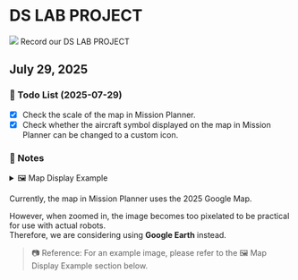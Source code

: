 # DS LAB PROJECT

<img src="https://capsule-render.vercel.app/api?type=waving&color=413fd9&height=150&section=header&text=Welcome!&fontSize=40" />
Record our DS LAB PROJECT

## July 29, 2025

### 📝 Todo List (2025-07-29)

- [x] Check the scale of the map in Mission Planner.
- [x] Check whether the aircraft symbol displayed on the map in Mission Planner can be changed to a custom icon.
<!-- -->


### 📌 Notes
<details>
<summary>🖼️ Map Display Example</summary>
  <p align="left">
  <img src="https://github.com/user-attachments/assets/68ca9f17-48d9-4877-9081-39726e4cbfd0" width="580" height="500" alt="MP">
  <br>
  <em>Figure 1. Current aircraft symbol display in Mission Planner.</em>
</details>

Currently, the map in Mission Planner uses the 2025 Google Map.

However, when zoomed in, the image becomes too pixelated to be practical for use with actual robots.  
Therefore, we are considering using **Google Earth** instead.

> 📷 Reference: For an example image, please refer to the 🖼️ Map Display Example section below.
